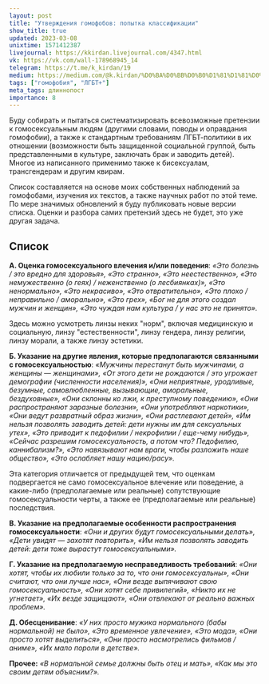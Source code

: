 ```yaml
---
layout: post
title: "Утверждения гомофобов: попытка классификации"
show_title: true
updated: 2023-03-08
unixtime: 1571412387
livejournal: https://kkirdan.livejournal.com/4347.html
vk: https://vk.com/wall-178968945_14
telegram: https://t.me/k_kirdan/19
medium: https://medium.com/@k.kirdan/%D0%BA%D0%BB%D0%B0%D1%81%D1%81%D0%B8%D1%84%D0%B8%D0%BA%D0%B0%D1%86%D0%B8%D1%8F-%D0%B3%D0%BE%D0%BC%D0%BE%D1%84%D0%BE%D0%B1%D0%BD%D1%8B%D1%85-%D0%B8%D0%B4%D0%B5%D0%B9-6c0eecf96d4d
tags: ["гомофобия", "ЛГБТ+"]
meta_tags: длиннопост
importance: 8
---
```

Буду собирать и пытаться систематизировать всевозможные претензии к гомосексуальным людям (другими словами, поводы и оправдания гомофобии), а также к стандартным требованиям ЛГБТ-политики в их отношении (возможности быть защищенной социальной группой, быть представленными в культуре, заключать брак и заводить детей). Многое из написанного применимо также к бисексуалам, трансгендерам и другим квирам.

Список составляется на основе моих собственных наблюдений за гомофобами, изучения их текстов, а также научных работ по этой теме. По мере значимых обновлений я буду публиковать новые версии списка. Оценки и разбора самих претензий здесь не будет, это уже другая задача.

## Список

**А. Оценка гомосексуального влечения и/или поведения**: _«Это болезнь / это вредно для здоровья», «Это странно», «Это неестественно», «Это немужественно (о геях) / неженственно (о лесбиянках)», «Это ненормально», «Это некрасиво», «Это отвратительно», «Это плохо / неправильно / аморально», «Это грех», «Бог не для этого создал мужчин и женщин», «Это чуждая нам культура / у нас это не принято»._

Здесь можно усмотреть линзы неких "норм", включая медицинскую и социальную, линзу "естественности", линзу гендера, линзу религии, линзу морали, а также линзу эстетики.

**Б. Указание на другие явления, которые предполагаются связанными с гомосексуальностью**: _«Мужчины перестанут быть мужчинами, а женщины — женщинами», «От этого дети не рождаются / это угрожает демографии (численности населения)», «Они неприятные, уродливые, безумные, самовлюбленные, вызывающие, аморальные, бездуховные», «Они склонны ко лжи, к преступному поведению», «Они распространяют заразные болезни», «Они употребляют наркотики», «Они ведут развратный образ жизни», «Они растлевают детей», «Им нельзя позволять заводить детей: дети нужны им для сексуальных утех», «Это приводит к педофилии / некрофилии / еще-чему нибудь», «Сейчас разрешим гомосексуальность, а потом что? Педофилию, каннибализм?», «Это навязывают нам враги, чтобы разложить наше общество», «Это ослабляет нашу нацию/расу»._

Эта категория отличается от предыдущей тем, что оценкам подвергается не само гомосексуальное влечение или поведение, а какие-либо (предполагаемые или реальные) сопутствующие гомосексуальности черты, а также ее (предполагаемые или реальные) последствия.

**В. Указание на предполагаемые особенности распространения гомосексуальности**: _«Они и других будут гомосексуальными делать», «Дети увидят — захотят повторить», «Им нельзя позволять заводить детей: дети тоже вырастут гомосексуальными»._

**Г. Указание на предполагаемую несправедливость требований**: _«Они хотят, чтобы их любили только за то, что они гомосексуальны», «Они считают, что они лучше нас», «Они везде выпячивают свою гомосексуальность», «Они хотят себе привилегий», «Никто их не угнетает», «Их везде защищают», «Они отвлекают от реально важных проблем»._

**Д. Обесценивание**: _«У них просто мужика нормального (бабы нормальной) не было», «Это временное увлечение», «Это мода», «Они просто хотят выделиться», «Они просто насмотрелись фильмов / аниме», «Их мало пороли в детстве»._

**Прочее:** _«В нормальной семье должны быть отец и мать», «Как мы это своим детям объясним?»._
